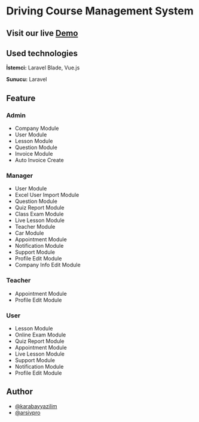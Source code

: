 
# Driving Course Management System



## Visit our live [Demo](https://driving-licence-course-app.karabayyazilim.com/)


## Used technologies

**İstemci:** Laravel Blade, Vue.js

**Sunucu:** Laravel


## Feature

### Admin
- Company Module
- User Module
- Lesson Module
- Question Module
- Invoice Module
- Auto Invoice Create

### Manager
- User Module
- Excel User Import Module
- Question Module
- Quiz Report Module
- Class Exam Module
- Live Lesson Module
- Teacher Module
- Car Module
- Appointment Module
- Notification Module
- Support Module
- Profile Edit Module
- Company Info Edit Module

### Teacher
- Appointment Module
- Profile Edit Module

### User
- Lesson Module
- Online Exam Module
- Quiz Report Module
- Appointment Module
- Live Lesson Module
- Support Module
- Notification Module
- Profile Edit Module





## Author

- [@karabayyazilim](https://www.github.com/karabayyazilim)
- [@arsivpro](https://www.github.com/arsivpro)

  
